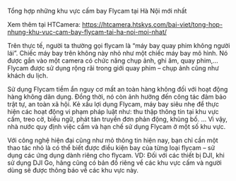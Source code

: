 Tổng hợp những khu vực cấm bay Flycam tại Hà Nội mới nhất

Xem thêm tại HTCamera: https://htcamera.htskys.com/bai-viet/tong-hop-nhung-khu-vuc-cam-bay-flycam-tai-ha-noi-moi-nhat/

Trên thực tế, người ta thường gọi flycam là “máy bay quay phim không người lái”. Chiếc máy bay trên không này nhỏ như một chiếc máy bay mô hình. Nó được gắn vào một camera có chức năng chụp ảnh, ghi âm, quay phim,… Flycam được sử dụng rộng rãi trong giới quay phim – chụp ảnh cũng như khách du lịch.

Sử dụng Flycam tiềm ẩn nguy cơ mất an toàn hàng không đối với hoạt động hàng không dân dụng. Đồng thời, nó còn ảnh hưởng đến công tác đảm bảo trật tự, an toàn xã hội. Kẻ xấu lợi dụng Flycam, máy bay siêu nhẹ để thực hiện các hoạt động vi phạm pháp luật như: thu thập thông tin tại khu vực cấm, treo cờ, biểu ngữ, phát tán truyền đơn phản động, khủng bố. … Vì vậy, nhà nước quy định việc cấm và hạn chế sử dụng Flycam ở một số khu vực.

Với công nghệ hiện đại cũng như mỏ thông tin hiện nay, bạn chỉ cần một thao tác nhỏ là có thể biết được điều kiện bay của từng loại flycam – sử dụng các ứng dụng dành riêng cho flycam. VD: Đối với các thiết bị DJI, khi sử dụng DJI Go, hãng cũng có bản đồ riêng về các khu vực cấm và người dùng sẽ được thông báo về các khu vực này.

